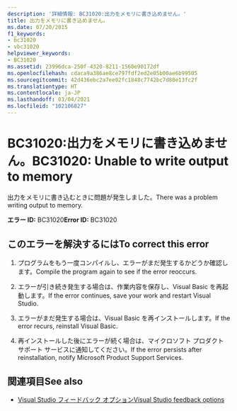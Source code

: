 ```yaml
---
description: '詳細情報: BC31020:出力をメモリに書き込めません。'
title: 出力をメモリに書き込めません。
ms.date: 07/20/2015
f1_keywords:
- bc31020
- vbc31020
helpviewer_keywords:
- BC31020
ms.assetid: 23996dca-250f-4320-8211-1560e90172df
ms.openlocfilehash: cdaca9a386ae8ce797fdf2ed2e05b00ae6b99505
ms.sourcegitcommit: 42d436ebc2a7ee02fc1848c7742bc7d80e13fc2f
ms.translationtype: HT
ms.contentlocale: ja-JP
ms.lasthandoff: 03/04/2021
ms.locfileid: "102106827"
---
```

# <a name="bc31020-unable-to-write-output-to-memory"></a><span data-ttu-id="6ee3b-103">BC31020:出力をメモリに書き込めません。</span><span class="sxs-lookup"><span data-stu-id="6ee3b-103">BC31020: Unable to write output to memory</span></span>

<span data-ttu-id="6ee3b-104">出力をメモリに書き込むときに問題が発生しました。</span><span class="sxs-lookup"><span data-stu-id="6ee3b-104">There was a problem writing output to memory.</span></span>

 <span data-ttu-id="6ee3b-105">**エラー ID:** BC31020</span><span class="sxs-lookup"><span data-stu-id="6ee3b-105">**Error ID:** BC31020</span></span>

## <a name="to-correct-this-error"></a><span data-ttu-id="6ee3b-106">このエラーを解決するには</span><span class="sxs-lookup"><span data-stu-id="6ee3b-106">To correct this error</span></span>

1. <span data-ttu-id="6ee3b-107">プログラムをもう一度コンパイルし、エラーがまだ発生するかどうか確認します。</span><span class="sxs-lookup"><span data-stu-id="6ee3b-107">Compile the program again to see if the error reoccurs.</span></span>

2. <span data-ttu-id="6ee3b-108">エラーが引き続き発生する場合は、作業内容を保存し、Visual Basic を再起動します。</span><span class="sxs-lookup"><span data-stu-id="6ee3b-108">If the error continues, save your work and restart Visual Studio.</span></span>

3. <span data-ttu-id="6ee3b-109">エラーがまだ発生する場合は、Visual Basic を再インストールします。</span><span class="sxs-lookup"><span data-stu-id="6ee3b-109">If the error recurs, reinstall Visual Basic.</span></span>

4. <span data-ttu-id="6ee3b-110">再インストールした後にエラーが続く場合は、マイクロソフト プロダクト サポート サービスに通知してください。</span><span class="sxs-lookup"><span data-stu-id="6ee3b-110">If the error persists after reinstallation, notify Microsoft Product Support Services.</span></span>

## <a name="see-also"></a><span data-ttu-id="6ee3b-111">関連項目</span><span class="sxs-lookup"><span data-stu-id="6ee3b-111">See also</span></span>

- [<span data-ttu-id="6ee3b-112">Visual Studio フィードバック オプション</span><span class="sxs-lookup"><span data-stu-id="6ee3b-112">Visual Studio feedback options</span></span>](/visualstudio/ide/feedback-options)
